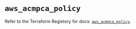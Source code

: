# `aws_acmpca_policy`

Refer to the Terraform Registory for docs: [`aws_acmpca_policy`](https://registry.terraform.io/providers/hashicorp/aws/5.13.1/docs/resources/acmpca_policy).
